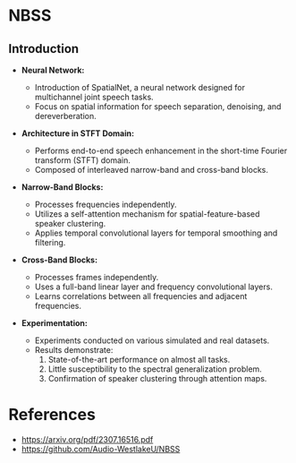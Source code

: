 # NBSS

## Introduction

- **Neural Network:**
  - Introduction of SpatialNet, a neural network designed for multichannel joint speech tasks.
  - Focus on spatial information for speech separation, denoising, and dereverberation.

- **Architecture in STFT Domain:**
  - Performs end-to-end speech enhancement in the short-time Fourier transform (STFT) domain.
  - Composed of interleaved narrow-band and cross-band blocks.

- **Narrow-Band Blocks:**
  - Processes frequencies independently.
  - Utilizes a self-attention mechanism for spatial-feature-based speaker clustering.
  - Applies temporal convolutional layers for temporal smoothing and filtering.

- **Cross-Band Blocks:**
  - Processes frames independently.
  - Uses a full-band linear layer and frequency convolutional layers.
  - Learns correlations between all frequencies and adjacent frequencies.

- **Experimentation:**
  - Experiments conducted on various simulated and real datasets.
  - Results demonstrate:
    1. State-of-the-art performance on almost all tasks.
    2. Little susceptibility to the spectral generalization problem.
    3. Confirmation of speaker clustering through attention maps.

# References
* https://arxiv.org/pdf/2307.16516.pdf
* https://github.com/Audio-WestlakeU/NBSS